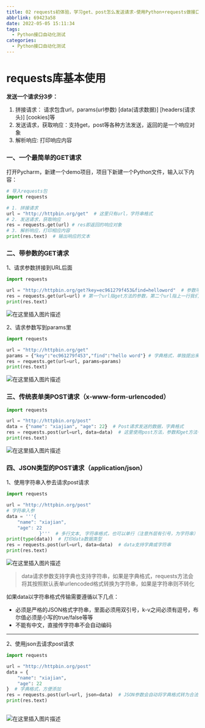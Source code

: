 ```yaml
---
title: 02 requests初体验，学习get、post怎么发送请求-使用Python+requests做接口测试
abbrlink: 69423a58
date: 2022-05-05 15:11:34
tags:
  - Python接口自动化测试
categories:
  - Python接口自动化测试
---
```


# requests库基本使用
**发送一个请求分3步：**

1. 拼接请求： 请求包含url，params(url参数) [data(请求数据)]  [headers(请求头)] [cookies]等
2. 发送请求，获取响应：支持get，post等各种方法发送，返回的是一个响应对象
3. 解析响应: 打印响应内容<!-- more --> 

### 一、一个最简单的GET请求
打开Pycharm，新建一个demo项目，项目下新建一个Python文件，输入以下内容：

```python
# 导入requests包
import requests 

# 1. 拼接请求
url = "http://httpbin.org/get"  # 这里只有url，字符串格式
# 2. 发送请求，获取响应
res = requests.get(url) # res即返回的响应对象
# 3. 解析响应，打印相应内容
print(res.text)  # 输出响应的文本
```

### 二、带参数的GET请求
1、请求参数拼接到URL后面

```python
import requests 

url = "http://httpbin.org/get?key=ec961279f453&find=helloword"  # 参数可以写到url里
res = requests.get(url=url) # 第一个url指get方法的参数，第二个url指上一行我们定义的接口地址
print(res.text)  
```
![在这里插入图片描述](https://img-blog.csdnimg.cn/bb2ea127b4bc43ab8fa90e00acee3641.png)

2、请求参数写到params里

```python
import requests 

url = "http://httpbin.org/get"
params = {"key":"ec961279f453","find":"hello word"} # 字典格式，单独提出来，方便参数的添加修改等操作
res = requests.get(url=url, params=params) 
print(res.text)  
```
![在这里插入图片描述](https://img-blog.csdnimg.cn/6b1e0f23f6de41d39ef20e7e05b9b3df.png)

### 三、传统表单类POST请求（x-www-form-urlencoded）
```python
import requests

url = "http://httpbin.org/post"
data = {"name": "xiajian", "age": 22}  # Post请求发送的数据，字典格式
res = requests.post(url=url, data=data)  # 这里使用post方法，参数和get方法一样
print(res.text)
```
![在这里插入图片描述](https://img-blog.csdnimg.cn/c705000a8b4d40fdaffc0c38902fbaca.png)

### 四、JSON类型的POST请求（application/json）
1、使用字符串入参去请求post请求

```python
import requests

url = "http://httpbin.org/post"
# 字符串入参
data = '''{
    "name": "xiajian",
    "age": 22
            }'''  # 多行文本, 字符串格式，也可以单行（注意外层有引号，为字符串） data = '{"name": "xiajian", "age": 22}'
print(type(data))  # 打印data数据类型
res = requests.post(url=url, data=data)  # data支持字典或字符串
print(res.text) 
```
![在这里插入图片描述](https://img-blog.csdnimg.cn/48d84e40caf24c52b6fb6a0fe90c1ffa.png)

> data请求参数支持字典也支持字符串，如果是字典格式，requests方法会将其按照默认表单urlencoded格式转换为字符串，如果是字符串则不转化

如果data以字符串格式传输需要遵循以下几点：

- 必须是严格的JSON格式字符串，里面必须用双引号，k-v之间必须有逗号，布尔值必须是小写的true/false等等
- 不能有中文，直接传字符串不会自动编码
---
2、使用json去请求post请求

```python
import requests

url = "http://httpbin.org/post"
data = {
    "name": "xiajian",
    "age": 22
}  # 字典格式，方便添加
res = requests.post(url=url, json=data)  # JSON参数会自动将字典格式转为合法的JSON文本并添加headers
print(res.text)
  
```

![在这里插入图片描述](https://img-blog.csdnimg.cn/d084c4abbf4d4352847b256b12db63d5.png)